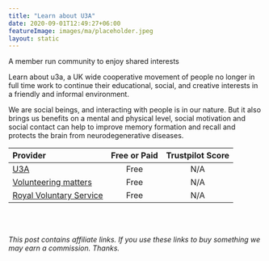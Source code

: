 ```yaml
---
title: "Learn about U3A"
date: 2020-09-01T12:49:27+06:00
featureImage: images/ma/placeholder.jpeg
layout: static
---
```


A member run community to enjoy shared interests

Learn about u3a, a UK wide cooperative movement of people no longer in full time work to continue their educational, social, and creative interests in a friendly and informal environment.

We are social beings, and interacting with people is in our nature. But it also brings us benefits on a mental and physical level, social motivation and social contact can help to improve memory formation and recall and protects the brain from neurodegenerative diseases.

| Provider      | Free or Paid  |  Trustpilot Score  |
| :-----------          | :--------------:      |  :--------------:         |
| [U3A](https://www.u3a.org.uk/about) | Free | N/A
| [Volunteering matters](https://volunteeringmatters.org.uk/pillars/older-people/) | Free | N/A
| [Royal Voluntary Service](https://www.royalvoluntaryservice.org.uk/volunteering/) | Free | N/A
  

<br/><br/>

*This post contains affiliate links. If you use these links to buy something we may
earn a commission. Thanks.*






